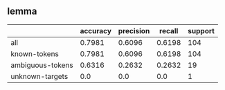 
## lemma

|                  | accuracy | precision | recall | support |
|------------------|----------|-----------|--------|---------|
| all              | 0.7981   | 0.6096    | 0.6198 | 104     |
| known-tokens     | 0.7981   | 0.6096    | 0.6198 | 104     |
| ambiguous-tokens | 0.6316   | 0.2632    | 0.2632 | 19      |
| unknown-targets  | 0.0      | 0.0       | 0.0    | 1       |

